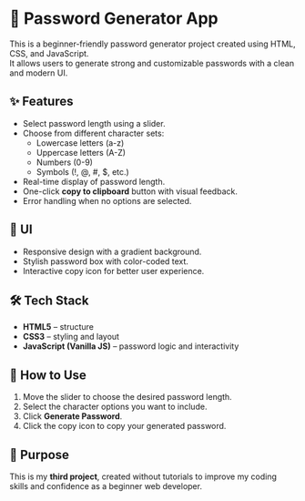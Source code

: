 # 🔐 Password Generator App

This is a beginner-friendly password generator project created using HTML, CSS, and JavaScript.  
It allows users to generate strong and customizable passwords with a clean and modern UI.

## ✨ Features
- Select password length using a slider.
- Choose from different character sets:
  - Lowercase letters (a-z)
  - Uppercase letters (A-Z)
  - Numbers (0-9)
  - Symbols (!, @, #, $, etc.)
- Real-time display of password length.
- One-click **copy to clipboard** button with visual feedback.
- Error handling when no options are selected.

## 🎨 UI
- Responsive design with a gradient background.
- Stylish password box with color-coded text.
- Interactive copy icon for better user experience.

## 🛠️ Tech Stack
- **HTML5** – structure  
- **CSS3** – styling and layout  
- **JavaScript (Vanilla JS)** – password logic and interactivity  

## 🚀 How to Use
1. Move the slider to choose the desired password length.
2. Select the character options you want to include.
3. Click **Generate Password**.
4. Click the copy icon to copy your generated password.

## 📌 Purpose
This is my **third project**, created without tutorials to improve my coding skills and confidence as a beginner web developer.
